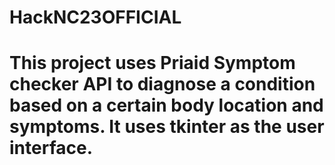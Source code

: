 # HackNC23OFFICIAL

# This project uses Priaid Symptom checker API to diagnose a condition based on a certain body location and symptoms. It uses tkinter as the user interface.
